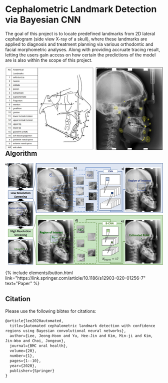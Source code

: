 # Cephalometric Landmark Detection via Bayesian CNN

The goal of this project is to locate predefined landmarks from 2D lateral cephalogram (side view X-ray of a skull), where these landmarks are applied to diagnosis and treatment planning via various orthodontic and facial morphometric analyses. Along with providing accruate tracing result, letting the users gain access on how certain the predictions of the model are is also within the scope of this project.
<p float='middle'>
  <img src='/assets/landmarks.jpg' align='left' width="56.2%" alt="my alt text"/>
  <img src='/assets/cephalometry.png' align='right' width="42.5%" alt="my alt text"/>
</p>




## Algorithm

![algorithm](/assets/algorithm.png)
<!-- <img src='/assets/algorithm.png' width="100%"/> -->



<p class="text-center">
{% include elements/button.html link="https://link.springer.com/article/10.1186/s12903-020-01256-7" text="Paper" %}
</p>


## Citation

Please use the following bibtex for citations:

```
@article{lee2020automated,
  title={Automated cephalometric landmark detection with confidence regions using Bayesian convolutional neural networks},
  author={Lee, Jeong-Hoon and Yu, Hee-Jin and Kim, Min-ji and Kim, Jin-Woo and Choi, Jongeun},
  journal={BMC oral health},
  volume={20},
  number={1},
  pages={1--10},
  year={2020},
  publisher={Springer}
}
```